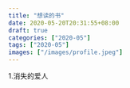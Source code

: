 ```yaml
---
title: "想读的书"
date: 2020-05-20T20:31:55+08:00
draft: true
categories: ["2020-05"]
tags: ["2020-05"]
images: ["/images/profile.jpeg"]
---
```


1.消失的爱人